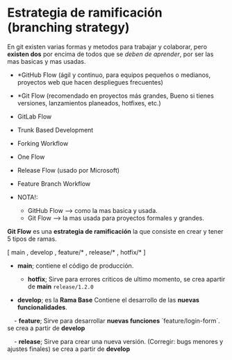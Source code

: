 # Estrategia de ramificación (branching strategy)

En git existen varias formas y metodos para trabajar y colaborar, pero **existen dos** por encima de todos que se *deben de aprender*, por ser las mas basicas y mas usadas.

- *GitHub Flow (ágil y continuo, para equipos pequeños o medianos, proyectos web que hacen despliegues frecuentes)
- *Git Flow (recomendado en proyectos más grandes, Bueno si tienes versiones, lanzamientos planeados, hotfixes, etc.)
- GitLab Flow
- Trunk Based Development
- Forking Workflow
- One Flow
- Release Flow (usado por Microsoft)
- Feature Branch Workflow

- NOTA!:
    - GitHub Flow --> como la mas basica y usada.
    - Git Flow --> la mas usada para proyectos formales y grandes.

**Git Flow** es una **estrategia de ramificación** la que consiste en crear y tener 5 tipos de ramas.

[ main , develop , feature/* , release/* , hotfix/* ]

- **main**; contiene el código de producción.

    - **hotfix**; Sirve para errores criticos de ultimo momento, se crea apartir de **main** `release/1.2.0`

- **develop**; es la **Rama Base** Contiene el desarrollo de las **nuevas funcionalidades**.

    - **feature**; Sirve para desarrollar **nuevas funciones** ´feature/login-form´. se crea a partir de **develop**

    - **release**; Sirve para crear una nueva versión. (Corregir: bugs menores y ajustes finales) se crea a partir de **develop**